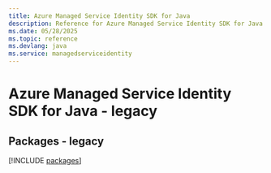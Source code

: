 ```yaml
---
title: Azure Managed Service Identity SDK for Java
description: Reference for Azure Managed Service Identity SDK for Java
ms.date: 05/28/2025
ms.topic: reference
ms.devlang: java
ms.service: managedserviceidentity
---
```

# Azure Managed Service Identity SDK for Java - legacy
## Packages - legacy
[!INCLUDE [packages](managed-service-identity-index.md)]